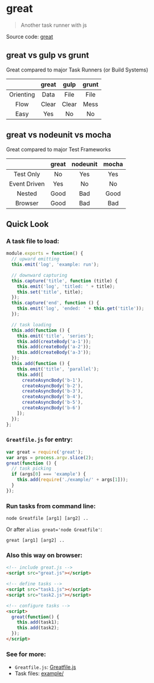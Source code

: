 # great

> Another task runner with js

Source code: [great](https://github.com/fritx/great)

## great vs gulp vs grunt

Great compared to major Task Runners (or Build Systems)

&nbsp; | great | gulp | grunt
:-: | :-: | :-: | :-:
Orienting | Data | File | File
Flow | Clear | Clear | Mess
Easy | Yes | No | No

## great vs nodeunit vs mocha

Great compared to major Test Frameworks

&nbsp; | great | nodeunit | mocha
:-: | :-: | :-: | :-:
Test Only | No | Yes | Yes
Event Driven | Yes | No | No
Nested | Good | Bad | Good
Browser | Good | Bad | Bad

## Quick Look

### A task file to load:

```js
module.exports = function() {
  // upward emitting
  this.emit('log', 'example: run');

  // downward capturing
  this.capture('title', function (title) {
    this.emit('log', 'titled: ' + title);
    this.set('title', title);
  });
  this.capture('end', function () {
    this.emit('log', 'ended: ' + this.get('title'));
  });

  // task loading
  this.add(function () {
    this.emit('title', 'series');
    this.add(createBody('a-1'));
    this.add(createBody('a-2'));
    this.add(createBody('a-3'));
  });
  this.add(function () {
    this.emit('title', 'parallel');
    this.add([
      createAsyncBody('b-1'),
      createAsyncBody('b-2'),
      createAsyncBody('b-3'),
      createAsyncBody('b-4'),
      createAsyncBody('b-5'),
      createAsyncBody('b-6')
    ]);
  });
};
```

### `Greatfile.js` for entry:

```js
var great = require('great');
var args = process.argv.slice(2);
great(function () {
  // task picking
  if (args[0] === 'example') {
    this.add(require('./example/' + args[1]));
  }
});
```

### Run tasks from command line:

```
node Greatfile [arg1] [arg2] ..
```

Or after `alias great='node Greatfile'`:

```
great [arg1] [arg2] ..
```

### Also this way on **browser**:

```html
<!-- include great.js -->
<script src="great.js"></script>

<!-- define tasks -->
<script src="task1.js"></script>
<script src="task2.js"></script>

<!-- configure tasks -->
<script>
  great(function() {
    this.add(task1);
    this.add(task2);
  });
</script>
```

### See for more:

- `Greatfile.js`: [Greatfile.js](https://github.com/fritx/great/tree/master/Greatfile.js)
- Task files: [example/](https://github.com/fritx/great/tree/master/example/)
